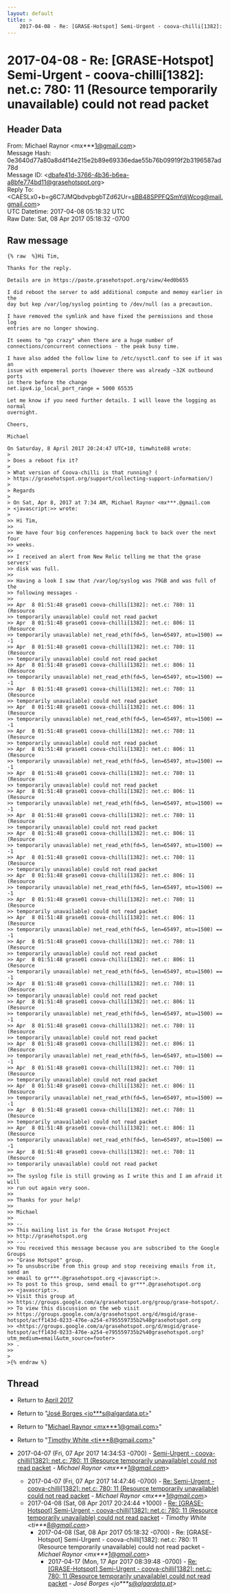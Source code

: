 ```yaml
---
layout: default
title: >
    2017-04-08 - Re: [GRASE-Hotspot] Semi-Urgent - coova-chilli[1382]: net.c: 780: 11 (Resource temporarily unavailable) could not read packet
---
```


# 2017-04-08 - Re: [GRASE-Hotspot] Semi-Urgent - coova-chilli[1382]: net.c: 780: 11 (Resource temporarily unavailable) could not read packet

## Header Data

From: Michael Raynor \<mx***1@gmail.com\><br>
Message Hash: 0e3640d77a80a8d4f14e215e2b89e69336edae55b76b09919f2b3196587ad78d<br>
Message ID: \<dbafe41d-3766-4b36-b6ea-a8bfe774bd11@grasehotspot.org\><br>
Reply To: \<CAESLx0+b=g6C7JMQbdvpbgbTZd62Ur=sBB48SPPFQSmYdjWcog@mail.gmail.com\><br>
UTC Datetime: 2017-04-08 05:18:32 UTC<br>
Raw Date: Sat, 08 Apr 2017 05:18:32 -0700<br>

## Raw message

```
{% raw  %}Hi Tim,

Thanks for the reply.

Details are in https://paste.grasehotspot.org/view/4ed0b655

I did reboot the server to add additional compute and memoy earlier in the 
day but kep /var/log/syslog pointing to /dev/null (as a precaution.

I have removed the symlink and have fixed the permissions and those log 
entries are no longer showing.

It seems to "go crazy" when there are a huge number of 
connections/concurrent connections - the peak busy time.

I have also added the follow line to /etc/sysctl.conf to see if it was an 
issue with empemeral ports (however there was already ~32K outbound ports 
in there before the change
net.ipv4.ip_local_port_range = 5000 65535

Let me know if you need further details. I will leave the logging as normal 
overnight.

Cheers,

Michael

On Saturday, 8 April 2017 20:24:47 UTC+10, timwhite88 wrote:
>
> Does a reboot fix it?
>
> What version of Coova-chilli is that running? (
> https://grasehotspot.org/support/collecting-support-information/)
>
> Regards
>
> On Sat, Apr 8, 2017 at 7:34 AM, Michael Raynor <mx***.@gmail.com 
> <javascript:>> wrote:
>
>> Hi Tim,
>>
>> We have four big conferences happening back to back over the next four 
>> weeks.
>>
>> I received an alert from New Relic telling me that the grase servers' 
>> disk was full.
>>
>> Having a look I saw that /var/log/syslog was 79GB and was full of the 
>> following messages - 
>>
>> Apr  8 01:51:48 grase01 coova-chilli[1382]: net.c: 780: 11 (Resource 
>> temporarily unavailable) could not read packet
>> Apr  8 01:51:48 grase01 coova-chilli[1382]: net.c: 806: 11 (Resource 
>> temporarily unavailable) net_read_eth(fd=5, len=65497, mtu=1500) == -1
>> Apr  8 01:51:48 grase01 coova-chilli[1382]: net.c: 780: 11 (Resource 
>> temporarily unavailable) could not read packet
>> Apr  8 01:51:48 grase01 coova-chilli[1382]: net.c: 806: 11 (Resource 
>> temporarily unavailable) net_read_eth(fd=5, len=65497, mtu=1500) == -1
>> Apr  8 01:51:48 grase01 coova-chilli[1382]: net.c: 780: 11 (Resource 
>> temporarily unavailable) could not read packet
>> Apr  8 01:51:48 grase01 coova-chilli[1382]: net.c: 806: 11 (Resource 
>> temporarily unavailable) net_read_eth(fd=5, len=65497, mtu=1500) == -1
>> Apr  8 01:51:48 grase01 coova-chilli[1382]: net.c: 780: 11 (Resource 
>> temporarily unavailable) could not read packet
>> Apr  8 01:51:48 grase01 coova-chilli[1382]: net.c: 806: 11 (Resource 
>> temporarily unavailable) net_read_eth(fd=5, len=65497, mtu=1500) == -1
>> Apr  8 01:51:48 grase01 coova-chilli[1382]: net.c: 780: 11 (Resource 
>> temporarily unavailable) could not read packet
>> Apr  8 01:51:48 grase01 coova-chilli[1382]: net.c: 806: 11 (Resource 
>> temporarily unavailable) net_read_eth(fd=5, len=65497, mtu=1500) == -1
>> Apr  8 01:51:48 grase01 coova-chilli[1382]: net.c: 780: 11 (Resource 
>> temporarily unavailable) could not read packet
>> Apr  8 01:51:48 grase01 coova-chilli[1382]: net.c: 806: 11 (Resource 
>> temporarily unavailable) net_read_eth(fd=5, len=65497, mtu=1500) == -1
>> Apr  8 01:51:48 grase01 coova-chilli[1382]: net.c: 780: 11 (Resource 
>> temporarily unavailable) could not read packet
>> Apr  8 01:51:48 grase01 coova-chilli[1382]: net.c: 806: 11 (Resource 
>> temporarily unavailable) net_read_eth(fd=5, len=65497, mtu=1500) == -1
>> Apr  8 01:51:48 grase01 coova-chilli[1382]: net.c: 780: 11 (Resource 
>> temporarily unavailable) could not read packet
>> Apr  8 01:51:48 grase01 coova-chilli[1382]: net.c: 806: 11 (Resource 
>> temporarily unavailable) net_read_eth(fd=5, len=65497, mtu=1500) == -1
>> Apr  8 01:51:48 grase01 coova-chilli[1382]: net.c: 780: 11 (Resource 
>> temporarily unavailable) could not read packet
>> Apr  8 01:51:48 grase01 coova-chilli[1382]: net.c: 806: 11 (Resource 
>> temporarily unavailable) net_read_eth(fd=5, len=65497, mtu=1500) == -1
>> Apr  8 01:51:48 grase01 coova-chilli[1382]: net.c: 780: 11 (Resource 
>> temporarily unavailable) could not read packet
>> Apr  8 01:51:48 grase01 coova-chilli[1382]: net.c: 806: 11 (Resource 
>> temporarily unavailable) net_read_eth(fd=5, len=65497, mtu=1500) == -1
>> Apr  8 01:51:48 grase01 coova-chilli[1382]: net.c: 780: 11 (Resource 
>> temporarily unavailable) could not read packet
>> Apr  8 01:51:48 grase01 coova-chilli[1382]: net.c: 806: 11 (Resource 
>> temporarily unavailable) net_read_eth(fd=5, len=65497, mtu=1500) == -1
>> Apr  8 01:51:48 grase01 coova-chilli[1382]: net.c: 780: 11 (Resource 
>> temporarily unavailable) could not read packet
>> Apr  8 01:51:48 grase01 coova-chilli[1382]: net.c: 806: 11 (Resource 
>> temporarily unavailable) net_read_eth(fd=5, len=65497, mtu=1500) == -1
>> Apr  8 01:51:48 grase01 coova-chilli[1382]: net.c: 780: 11 (Resource 
>> temporarily unavailable) could not read packet
>> Apr  8 01:51:48 grase01 coova-chilli[1382]: net.c: 806: 11 (Resource 
>> temporarily unavailable) net_read_eth(fd=5, len=65497, mtu=1500) == -1
>> Apr  8 01:51:48 grase01 coova-chilli[1382]: net.c: 780: 11 (Resource 
>> temporarily unavailable) could not read packet
>>
>> The syslog file is still growing as I write this and I am afraid it will 
>> run out again very soon.
>>
>> Thanks for your help!
>>
>> Michael
>>
>> -- 
>> This mailing list is for the Grase Hotspot Project 
>> http://grasehotspot.org
>> --- 
>> You received this message because you are subscribed to the Google Groups 
>> "Grase Hotspot" group.
>> To unsubscribe from this group and stop receiving emails from it, send an 
>> email to gr***.@grasehotspot.org <javascript:>.
>> To post to this group, send email to gr***.@grasehotspot.org 
>> <javascript:>.
>> Visit this group at 
>> https://groups.google.com/a/grasehotspot.org/group/grase-hotspot/.
>> To view this discussion on the web visit 
>> https://groups.google.com/a/grasehotspot.org/d/msgid/grase-hotspot/acff143d-0233-476e-a254-e795559735b2%40grasehotspot.org 
>> <https://groups.google.com/a/grasehotspot.org/d/msgid/grase-hotspot/acff143d-0233-476e-a254-e795559735b2%40grasehotspot.org?utm_medium=email&utm_source=footer>
>> .
>>
>
>{% endraw %}
```

## Thread

+ Return to [April 2017](/archive/2017/04)

+ Return to "[José Borges <jo***s<span>@</span>algardata.pt>](/authors/jo___s_at_algardata_pt)"
+ Return to "[Michael Raynor <mx***1<span>@</span>gmail.com>](/authors/mx___1_at_gmail_com)"
+ Return to "[Timothy White <ti***8<span>@</span>gmail.com>](/authors/ti___8_at_gmail_com)"

+ 2017-04-07 (Fri, 07 Apr 2017 14:34:53 -0700) - [Semi-Urgent - coova-chilli[1382]: net.c: 780: 11 (Resource temporarily unavailable) could not read packet](/archive/2017/04/72152570e285bbd3c0bc0048c9618e477bfeec61c9456bdf93d1506a94a2586f) - _Michael Raynor \<mx***1@gmail.com\>_
  + 2017-04-07 (Fri, 07 Apr 2017 14:47:46 -0700) - [Re: Semi-Urgent - coova-chilli[1382]: net.c: 780: 11 (Resource temporarily unavailable) could not read packet](/archive/2017/04/4085e56e767fed67e2f87254f066bafffacc7f6db62e8b9b7a94008cefaa421d) - _Michael Raynor \<mx***1@gmail.com\>_
  + 2017-04-08 (Sat, 08 Apr 2017 20:24:44 +1000) - [Re: [GRASE-Hotspot] Semi-Urgent - coova-chilli[1382]: net.c: 780: 11 (Resource temporarily unavailable) could not read packet](/archive/2017/04/eacf9e32fc0a68e49c647c8f86bc63a41555621c129c717219da64cdc95b625a) - _Timothy White \<ti***8@gmail.com\>_
    + 2017-04-08 (Sat, 08 Apr 2017 05:18:32 -0700) - Re: [GRASE-Hotspot] Semi-Urgent - coova-chilli[1382]: net.c: 780: 11 (Resource temporarily unavailable) could not read packet - _Michael Raynor \<mx***1@gmail.com\>_
      + 2017-04-17 (Mon, 17 Apr 2017 08:39:48 -0700) - [Re: [GRASE-Hotspot] Semi-Urgent - coova-chilli[1382]: net.c: 780: 11 (Resource temporarily unavailable) could not read packet](/archive/2017/04/c6301b3cf81c5c3be5c7e6a4ab818f754bb10f2e384a1437e0e7f294c342710a) - _José Borges \<jo***s@algardata.pt\>_


